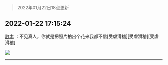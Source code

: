 > 2022年01月22日18点更新
<link rel="stylesheet" href="https://cdn.jsdelivr.net/gh/taotie6/sampleJSON@main/css/photo_show.css">
<meta name="referrer" content="no-referrer" />


 ## 2022-01-22 17:15:24 

 [㪚木](https://www.coolapk.com/feed/33012940?shareKey=NDBlMGVmNmQ2YWUyNjFlYmQ1OGU~) ：不见真人，你就是把照片拍出个花来我都不信[受虐滑稽][受虐滑稽][受虐滑稽] 

<div class="album">
<img class="img-item" src="http://image.coolapk.com/feed/2022/0122/17/1081091_5c33cace_2917_5289_483@378x672.gif" />
</div>

 ------- 

